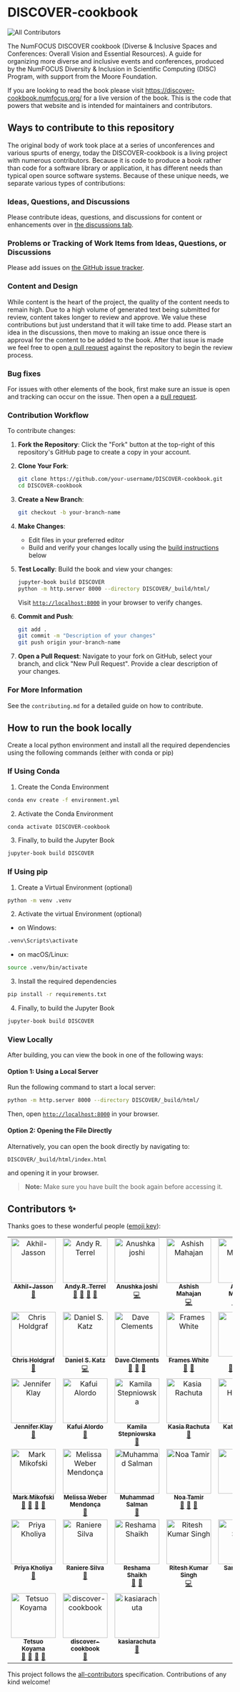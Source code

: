 # DISCOVER-cookbook

![All Contributors](https://img.shields.io/github/all-contributors/numfocus/DISCOVER-cookbook?color=ee8449)

The NumFOCUS DISCOVER cookbook (Diverse &amp; Inclusive Spaces and Conferences: Overall Vision and Essential Resources). A guide for organizing more diverse and inclusive events and conferences, produced by the NumFOCUS Diversity &amp; Inclusion in Scientific Computing (DISC) Program, with support from the Moore Foundation.

If you are looking to read the book please visit https://discover-cookbook.numfocus.org/ for a live version of the book. This is the code that powers that website and is intended for maintainers and contributors.

## Ways to contribute to this repository

The original body of work took place at a series of unconferences and various spurts of energy, today the DISCOVER-cookbook is a living project with numerous contributors. Because it is code to produce a book rather than code for a software library or application, it has different needs than typical open source software systems. Because of these unique needs, we separate various types of contributions:

### Ideas, Questions, and Discussions

Please contribute ideas, questions, and discussions for content or enhancements over in [the discussions tab](https://github.com/numfocus/DISCOVER-cookbook/discussions).

### Problems or Tracking of Work Items from Ideas, Questions, or Discussions

Please add issues on [the GitHub issue tracker](https://github.com/numfocus/DISCOVER-cookbook/issues).

### Content and Design

While content is the heart of the project, the quality of the content needs to remain high. Due to a high volume of generated text being submitted for review, content takes longer to review and approve. We value these contributions but just understand that it will take time to add. Please start an idea in the discussions, then move to making an issue once there is approval for the content to be added to the book. After that issue is made we feel free to open [a pull request](https://github.com/numfocus/DISCOVER-cookbook/pulls) against the repository to begin the review process.

### Bug fixes

For issues with other elements of the book, first make sure an issue is open and tracking can occur on the issue. Then open a a [pull request](https://github.com/numfocus/DISCOVER-cookbook/pulls).

### Contribution Workflow

To contribute changes:

1. **Fork the Repository**: Click the "Fork" button at the top-right of this repository's GitHub page to create a copy in your account.

2. **Clone Your Fork**:

   ```sh
   git clone https://github.com/your-username/DISCOVER-cookbook.git
   cd DISCOVER-cookbook
   ```

3. **Create a New Branch**:

   ```sh
   git checkout -b your-branch-name
   ```

4. **Make Changes**:
   - Edit files in your preferred editor
   - Build and verify your changes locally using the [build instructions](#how-to-run-the-book-locally) below
5. **Test Locally**: Build the book and view your changes:

   ```sh
   jupyter-book build DISCOVER
   python -m http.server 8000 --directory DISCOVER/_build/html/
   ```

   Visit [`http://localhost:8000`](http://localhost:8000) in your browser to verify changes.

6. **Commit and Push**:

   ```sh
   git add .
   git commit -m "Description of your changes"
   git push origin your-branch-name
   ```

7. **Open a Pull Request**: Navigate to your fork on GitHub, select your branch, and click "New Pull Request". Provide a clear description of your changes.

### For More Information

See the `contributing.md` for a detailed guide on how to contribute.

## How to run the book locally

Create a local python environment and install all the required dependencies using the following commands (either with conda or pip)

### If Using Conda

1. Create the Conda Environment

```sh
conda env create -f environment.yml
```

2. Activate the Conda Environment

```sh
conda activate DISCOVER-cookbook
```

3. Finally, to build the Jupyter Book

```sh
jupyter-book build DISCOVER
```

### If Using pip

1. Create a Virtual Environment (optional)

```sh
python -m venv .venv
```

2. Activate the virtual Environment (optional)

- on Windows:

```sh
.venv\Scripts\activate
```

- on macOS/Linux:

```sh
source .venv/bin/activate
```

3. Install the required dependencies

```sh
pip install -r requirements.txt
```

4. Finally, to build the Jupyter Book

```sh
jupyter-book build DISCOVER
```

### View Locally

After building, you can view the book in one of the following ways:

#### **Option 1: Using a Local Server**

Run the following command to start a local server:

```sh
python -m http.server 8000 --directory DISCOVER/_build/html/
```

Then, open [`http://localhost:8000`](http://localhost:8000) in your browser.

#### **Option 2: Opening the File Directly**

Alternatively, you can open the book directly by navigating to:

```
DISCOVER/_build/html/index.html
```

and opening it in your browser.

> **Note:** Make sure you have built the book again before accessing it.

## Contributors ✨

Thanks goes to these wonderful people ([emoji key](https://allcontributors.org/docs/en/emoji-key)):

<!-- ALL-CONTRIBUTORS-LIST:START - Do not remove or modify this section -->
<!-- prettier-ignore-start -->
<!-- markdownlint-disable -->
<table>
  <tbody>
    <tr>
      <td align="center" valign="top" width="14.28%"><a href="https://github.com/Akhil-Jasson"><img src="https://avatars.githubusercontent.com/u/114808672?v=4?s=100" width="100px;" alt="Akhil-Jasson"/><br /><sub><b>Akhil-Jasson</b></sub></a><br /><a href="https://github.com/numfocus/DISCOVER-cookbook/commits?author=Akhil-Jasson" title="Documentation">📖</a></td>
      <td align="center" valign="top" width="14.28%"><a href="https://github.com/aterrel"><img src="https://avatars.githubusercontent.com/u/30583?v=4?s=100" width="100px;" alt="Andy R. Terrel"/><br /><sub><b>Andy R. Terrel</b></sub></a><br /><a href="#ideas-aterrel" title="Ideas, Planning, & Feedback">🤔</a> <a href="https://github.com/numfocus/DISCOVER-cookbook/pulls?q=is%3Apr+reviewed-by%3Aaterrel" title="Reviewed Pull Requests">👀</a> <a href="#maintenance-aterrel" title="Maintenance">🚧</a> <a href="#question-aterrel" title="Answering Questions">💬</a></td>
      <td align="center" valign="top" width="14.28%"><a href="https://github.com/Iamanujosh"><img src="https://avatars.githubusercontent.com/u/88044065?v=4?s=100" width="100px;" alt="Anushka joshi"/><br /><sub><b>Anushka joshi</b></sub></a><br /><a href="https://github.com/numfocus/DISCOVER-cookbook/commits?author=Iamanujosh" title="Code">💻</a></td>
      <td align="center" valign="top" width="14.28%"><a href="https://github.com/AR21SM"><img src="https://avatars.githubusercontent.com/u/179873264?v=4?s=100" width="100px;" alt="Ashish Mahajan"/><br /><sub><b>Ashish Mahajan</b></sub></a><br /><a href="https://github.com/numfocus/DISCOVER-cookbook/commits?author=AR21SM" title="Code">💻</a></td>
      <td align="center" valign="top" width="14.28%"><a href="https://github.com/ashleymaguire"><img src="https://avatars.githubusercontent.com/u/3665420?v=4?s=100" width="100px;" alt="Ashley Maguire"/><br /><sub><b>Ashley Maguire</b></sub></a><br /><a href="https://github.com/numfocus/DISCOVER-cookbook/commits?author=ashleymaguire" title="Documentation">📖</a> <a href="#maintenance-ashleymaguire" title="Maintenance">🚧</a> <a href="#ideas-ashleymaguire" title="Ideas, Planning, & Feedback">🤔</a></td>
      <td align="center" valign="top" width="14.28%"><img src="https://avatars.githubusercontent.com/u/114808672?v=4?s=100" width="100px;" alt="Ashley Otero"/><br /><sub><b>Ashley Otero</b></sub><br /><a href="#ideas" title="Ideas, Planning, & Feedback">🤔</a></td>
      <td align="center" valign="top" width="14.28%"><a href="https://bozicb.github.io/about/"><img src="https://avatars.githubusercontent.com/u/5595193?v=4?s=100" width="100px;" alt="Bojan Božić"/><br /><sub><b>Bojan Božić</b></sub></a><br /><a href="https://github.com/numfocus/DISCOVER-cookbook/commits?author=bozicb" title="Documentation">📖</a></td>
    </tr>
    <tr>
      <td align="center" valign="top" width="14.28%"><a href="http://chrisholdgraf.com"><img src="https://avatars.githubusercontent.com/u/1839645?v=4?s=100" width="100px;" alt="Chris Holdgraf"/><br /><sub><b>Chris Holdgraf</b></sub></a><br /><a href="#ideas-choldgraf" title="Ideas, Planning, & Feedback">🤔</a></td>
      <td align="center" valign="top" width="14.28%"><a href="https://danielskatz.org"><img src="https://avatars.githubusercontent.com/u/2913845?v=4?s=100" width="100px;" alt="Daniel S. Katz"/><br /><sub><b>Daniel S. Katz</b></sub></a><br /><a href="https://github.com/numfocus/DISCOVER-cookbook/commits?author=danielskatz" title="Code">💻</a></td>
      <td align="center" valign="top" width="14.28%"><a href="https://galaxyproject.org/people/dave-clements/"><img src="https://avatars.githubusercontent.com/u/1622414?v=4?s=100" width="100px;" alt="Dave Clements"/><br /><sub><b>Dave Clements</b></sub></a><br /><a href="https://github.com/numfocus/DISCOVER-cookbook/commits?author=tnabtaf" title="Documentation">📖</a> <a href="#maintenance-tnabtaf" title="Maintenance">🚧</a> <a href="#ideas-tnabtaf" title="Ideas, Planning, & Feedback">🤔</a></td>
      <td align="center" valign="top" width="14.28%"><a href="https://www.oxinabox.net/"><img src="https://avatars.githubusercontent.com/u/5127634?v=4?s=100" width="100px;" alt="Frames White"/><br /><sub><b>Frames White</b></sub></a><br /><a href="https://github.com/numfocus/DISCOVER-cookbook/commits?author=oxinabox" title="Documentation">📖</a> <a href="#ideas-oxinabox" title="Ideas, Planning, & Feedback">🤔</a></td>
      <td align="center" valign="top" width="14.28%"><a href="http://globaltech.internews.org"><img src="https://avatars.githubusercontent.com/u/7980466?v=4?s=100" width="100px;" alt="Gina"/><br /><sub><b>Gina</b></sub></a><br /><a href="#maintenance-Dr-G" title="Maintenance">🚧</a> <a href="https://github.com/numfocus/DISCOVER-cookbook/commits?author=Dr-G" title="Documentation">📖</a> <a href="#ideas-Dr-G" title="Ideas, Planning, & Feedback">🤔</a> <a href="https://github.com/numfocus/DISCOVER-cookbook/pulls?q=is%3Apr+reviewed-by%3ADr-G" title="Reviewed Pull Requests">👀</a></td>
      <td align="center" valign="top" width="14.28%"><a href="https://github.com/gina"><img src="https://avatars.githubusercontent.com/u/33875?v=4?s=100" width="100px;" alt="Gina"/><br /><sub><b>Gina</b></sub></a><br /><a href="https://github.com/numfocus/DISCOVER-cookbook/commits?author=Gina" title="Documentation">📖</a></td>
      <td align="center" valign="top" width="14.28%"><a href="https://github.com/Jeffrin2005"><img src="https://avatars.githubusercontent.com/u/135723871?v=4?s=100" width="100px;" alt="Jeffrin Jojo"/><br /><sub><b>Jeffrin Jojo</b></sub></a><br /><a href="https://github.com/numfocus/DISCOVER-cookbook/commits?author=Jeffrin2005" title="Documentation">📖</a></td>
    </tr>
    <tr>
      <td align="center" valign="top" width="14.28%"><a href="https://github.com/dedx"><img src="https://avatars.githubusercontent.com/u/1399548?v=4?s=100" width="100px;" alt="Jennifer Klay"/><br /><sub><b>Jennifer Klay</b></sub></a><br /><a href="#ideas-dedx" title="Ideas, Planning, & Feedback">🤔</a></td>
      <td align="center" valign="top" width="14.28%"><a href="https://github.com/kafui4k"><img src="https://avatars.githubusercontent.com/u/14028900?v=4?s=100" width="100px;" alt="Kafui Alordo"/><br /><sub><b>Kafui Alordo</b></sub></a><br /><a href="#ideas-kafui4k" title="Ideas, Planning, & Feedback">🤔</a></td>
      <td align="center" valign="top" width="14.28%"><a href="https://github.com/kamila-NF"><img src="https://avatars.githubusercontent.com/u/142047555?v=4?s=100" width="100px;" alt="Kamila Stepniowska"/><br /><sub><b>Kamila Stepniowska</b></sub></a><br /><a href="#maintenance-kamila-NF" title="Maintenance">🚧</a></td>
      <td align="center" valign="top" width="14.28%"><a href="https://github.com/kasiarachuta-zz"><img src="https://avatars.githubusercontent.com/u/15620575?v=4?s=100" width="100px;" alt="Kasia Rachuta"/><br /><sub><b>Kasia Rachuta</b></sub></a><br /><a href="#ideas-kasiarachuta-zz" title="Ideas, Planning, & Feedback">🤔</a></td>
      <td align="center" valign="top" width="14.28%"><a href="https://github.com/katsel"><img src="https://avatars.githubusercontent.com/u/6429934?v=4?s=100" width="100px;" alt="Kat Hoessel"/><br /><sub><b>Kat Hoessel</b></sub></a><br /><a href="#ideas-katsel" title="Ideas, Planning, & Feedback">🤔</a></td>
      <td align="center" valign="top" width="14.28%"><a href="https://github.com/Kmwai"><img src="https://avatars.githubusercontent.com/u/6900704?v=4?s=100" width="100px;" alt="M.K"/><br /><sub><b>M.K</b></sub></a><br /><a href="https://github.com/numfocus/DISCOVER-cookbook/commits?author=Kmwai" title="Documentation">📖</a></td>
      <td align="center" valign="top" width="14.28%"><a href="http://munkm.github.io"><img src="https://avatars.githubusercontent.com/u/6745434?v=4?s=100" width="100px;" alt="Madicken Munk"/><br /><sub><b>Madicken Munk</b></sub></a><br /><a href="#ideas-munkm" title="Ideas, Planning, & Feedback">🤔</a></td>
    </tr>
    <tr>
      <td align="center" valign="top" width="14.28%"><a href="https://mikofski.github.io/"><img src="https://avatars.githubusercontent.com/u/1385621?v=4?s=100" width="100px;" alt="Mark Mikofski"/><br /><sub><b>Mark Mikofski</b></sub></a><br /><a href="#maintenance-mikofski" title="Maintenance">🚧</a> <a href="#ideas-mikofski" title="Ideas, Planning, & Feedback">🤔</a> <a href="https://github.com/numfocus/DISCOVER-cookbook/commits?author=mikofski" title="Documentation">📖</a> <a href="https://github.com/numfocus/DISCOVER-cookbook/pulls?q=is%3Apr+reviewed-by%3Amikofski" title="Reviewed Pull Requests">👀</a></td>
      <td align="center" valign="top" width="14.28%"><a href="http://melissawm.github.io"><img src="https://avatars.githubusercontent.com/u/3949932?v=4?s=100" width="100px;" alt="Melissa Weber Mendonça"/><br /><sub><b>Melissa Weber Mendonça</b></sub></a><br /><a href="#ideas-melissawm" title="Ideas, Planning, & Feedback">🤔</a></td>
      <td align="center" valign="top" width="14.28%"><a href="http://salman-ch.netlify.app"><img src="https://avatars.githubusercontent.com/u/151463017?v=4?s=100" width="100px;" alt="Muhammad Salman"/><br /><sub><b>Muhammad Salman</b></sub></a><br /><a href="https://github.com/numfocus/DISCOVER-cookbook/commits?author=SalmanDeveloperz" title="Documentation">📖</a></td>
      <td align="center" valign="top" width="14.28%"><a href="https://linkedin.com/in/noatamir"><img src="https://avatars.githubusercontent.com/u/6564007?v=4?s=100" width="100px;" alt="Noa Tamir"/><br /><sub><b>Noa Tamir</b></sub></a><br /><a href="https://github.com/numfocus/DISCOVER-cookbook/pulls?q=is%3Apr+reviewed-by%3Anoatamir" title="Reviewed Pull Requests">👀</a> <a href="#ideas-noatamir" title="Ideas, Planning, & Feedback">🤔</a> <a href="#maintenance-noatamir" title="Maintenance">🚧</a></td>
      <td align="center" valign="top" width="14.28%"><a href="https://github.com/Oloni"><img src="https://avatars.githubusercontent.com/u/40644425?v=4?s=100" width="100px;" alt="Oloni"/><br /><sub><b>Oloni</b></sub></a><br /><a href="https://github.com/numfocus/DISCOVER-cookbook/commits?author=Oloni" title="Documentation">📖</a></td>
      <td align="center" valign="top" width="14.28%"><a href="https://github.com/pratham15541"><img src="https://avatars.githubusercontent.com/u/109359719?v=4?s=100" width="100px;" alt="Pratham "/><br /><sub><b>Pratham </b></sub></a><br /><a href="https://github.com/numfocus/DISCOVER-cookbook/commits?author=pratham15541" title="Code">💻</a></td>
      <td align="center" valign="top" width="14.28%"><a href="https://github.com/parharti"><img src="https://avatars.githubusercontent.com/u/140067623?v=4?s=100" width="100px;" alt="Prisha Sharma "/><br /><sub><b>Prisha Sharma </b></sub></a><br /><a href="#content-parharti" title="Content">🖋</a></td>
    </tr>
    <tr>
      <td align="center" valign="top" width="14.28%"><a href="https://github.com/trivia67"><img src="https://avatars.githubusercontent.com/u/137710127?v=4?s=100" width="100px;" alt="Priya Kholiya"/><br /><sub><b>Priya Kholiya</b></sub></a><br /><a href="#ideas-trivia67" title="Ideas, Planning, & Feedback">🤔</a></td>
      <td align="center" valign="top" width="14.28%"><a href="http://rgaiacs.com"><img src="https://avatars.githubusercontent.com/u/1506457?v=4?s=100" width="100px;" alt="Raniere Silva"/><br /><sub><b>Raniere Silva</b></sub></a><br /><a href="#ideas-rgaiacs" title="Ideas, Planning, & Feedback">🤔</a></td>
      <td align="center" valign="top" width="14.28%"><a href="https://reshamas.github.io"><img src="https://avatars.githubusercontent.com/u/2507232?v=4?s=100" width="100px;" alt="Reshama Shaikh"/><br /><sub><b>Reshama Shaikh</b></sub></a><br /><a href="https://github.com/numfocus/DISCOVER-cookbook/commits?author=reshamas" title="Documentation">📖</a> <a href="#ideas-reshamas" title="Ideas, Planning, & Feedback">🤔</a></td>
      <td align="center" valign="top" width="14.28%"><a href="https://github.com/riteshdavv"><img src="https://avatars.githubusercontent.com/u/137779094?v=4?s=100" width="100px;" alt="Ritesh Kumar Singh"/><br /><sub><b>Ritesh Kumar Singh</b></sub></a><br /><a href="https://github.com/numfocus/DISCOVER-cookbook/commits?author=riteshdavv" title="Code">💻</a></td>
      <td align="center" valign="top" width="14.28%"><a href="http://www.sarahsupp.org"><img src="https://avatars.githubusercontent.com/u/1189512?v=4?s=100" width="100px;" alt="Sarah Supp"/><br /><sub><b>Sarah Supp</b></sub></a><br /><a href="#ideas-sarahsupp" title="Ideas, Planning, & Feedback">🤔</a></td>
      <td align="center" valign="top" width="14.28%"><a href="https://trallard.dev"><img src="https://avatars.githubusercontent.com/u/23552331?v=4?s=100" width="100px;" alt="Tania Allard"/><br /><sub><b>Tania Allard</b></sub></a><br /><a href="#maintenance-trallard" title="Maintenance">🚧</a> <a href="#ideas-trallard" title="Ideas, Planning, & Feedback">🤔</a></td>
      <td align="center" valign="top" width="14.28%"><a href="http://terezaiofciu.com"><img src="https://avatars.githubusercontent.com/u/6162692?v=4?s=100" width="100px;" alt="Tereza Iofciu"/><br /><sub><b>Tereza Iofciu</b></sub></a><br /><a href="https://github.com/numfocus/DISCOVER-cookbook/commits?author=terezaif" title="Documentation">📖</a> <a href="#maintenance-terezaif" title="Maintenance">🚧</a> <a href="#ideas-terezaif" title="Ideas, Planning, & Feedback">🤔</a></td>
    </tr>
    <tr>
      <td align="center" valign="top" width="14.28%"><a href="https://github.com/tkoyama010"><img src="https://avatars.githubusercontent.com/u/7513610?v=4?s=100" width="100px;" alt="Tetsuo Koyama"/><br /><sub><b>Tetsuo Koyama</b></sub></a><br /><a href="#question-tkoyama010" title="Answering Questions">💬</a> <a href="#maintenance-tkoyama010" title="Maintenance">🚧</a> <a href="https://github.com/numfocus/DISCOVER-cookbook/commits?author=tkoyama010" title="Documentation">📖</a> <a href="https://github.com/numfocus/DISCOVER-cookbook/pulls?q=is%3Apr+reviewed-by%3Atkoyama010" title="Reviewed Pull Requests">👀</a></td>
      <td align="center" valign="top" width="14.28%"><a href="https://github.com/discover-cookbook"><img src="https://avatars.githubusercontent.com/u/43108644?v=4?s=100" width="100px;" alt="discover-cookbook"/><br /><sub><b>discover-cookbook</b></sub></a><br /><a href="https://github.com/numfocus/DISCOVER-cookbook/commits?author=discover-cookbook" title="Documentation">📖</a></td>
      <td align="center" valign="top" width="14.28%"><a href="https://github.com/kasiarachuta"><img src="https://avatars.githubusercontent.com/u/64444247?v=4?s=100" width="100px;" alt="kasiarachuta"/><br /><sub><b>kasiarachuta</b></sub></a><br /><a href="https://github.com/numfocus/DISCOVER-cookbook/commits?author=kasiarachuta" title="Documentation">📖</a></td>
    </tr>
  </tbody>
</table>

<!-- markdownlint-restore -->
<!-- prettier-ignore-end -->

<!-- ALL-CONTRIBUTORS-LIST:END -->

This project follows the [all-contributors](https://github.com/all-contributors/all-contributors) specification. Contributions of any kind welcome!
